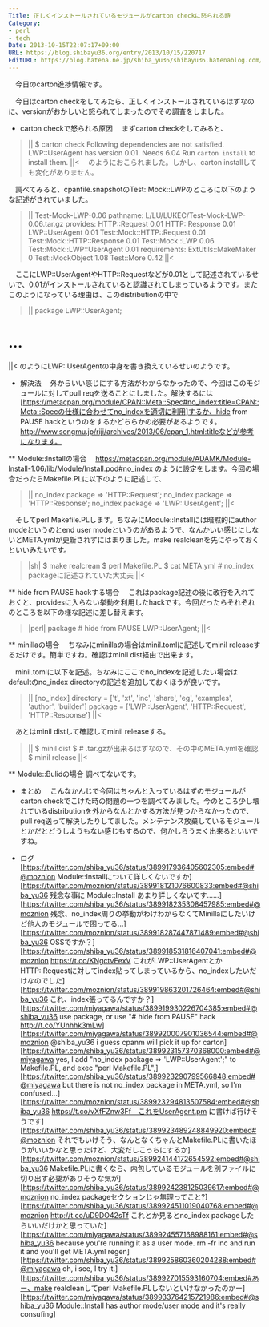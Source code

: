 ```yaml
---
Title: 正しくインストールされているモジュールがcarton checkに怒られる時
Category:
- perl
- tech
Date: 2013-10-15T22:07:17+09:00
URL: https://blog.shibayu36.org/entry/2013/10/15/220717
EditURL: https://blog.hatena.ne.jp/shiba_yu36/shibayu36.hatenablog.com/atom/entry/11696248318758787640
---
```


　今日のcarton進捗情報です。

　今日はcarton checkをしてみたら、正しくインストールされているはずなのに、versionがおかしいと怒られてしまったのでその調査をしました。


* carton checkで怒られる原因
　まずcarton checkをしてみると、
>||
$ carton check
Following dependencies are not satisfied.
  LWP::UserAgent has version 0.01. Needs 6.04
Run `carton install` to install them.
||<
　のようにおこられました。しかし、carton installしても変化がありません。

　調べてみると、cpanfile.snapshotのTest::Mock::LWPのところに以下のような記述がされていました。
>||
  Test-Mock-LWP-0.06
    pathname: L/LU/LUKEC/Test-Mock-LWP-0.06.tar.gz
    provides:
      HTTP::Request 0.01
      HTTP::Response 0.01
      LWP::UserAgent 0.01
      Test::Mock::HTTP::Request 0.01
      Test::Mock::HTTP::Response 0.01
      Test::Mock::LWP 0.06
      Test::Mock::LWP::UserAgent 0.01
    requirements:
      ExtUtils::MakeMaker 0
      Test::MockObject 1.08
      Test::More 0.42
||<

　ここにLWP::UserAgentやHTTP::Requestなどが0.01として記述されているせいで、0.01がインストールされていると認識されてしまっているようです。またこのようになっている理由は、このdistributionの中で
>||
package LWP::UserAgent;
# ...
||<
のようにLWP::UserAgentの中身を書き換えているせいのようです。


* 解決法
　外からいい感じにする方法がわからなかったので、今回はこのモジュールに対してpull reqを送ることにしました。解決するには[https://metacpan.org/module/CPAN::Meta::Spec#no_index:title=CPAN::Meta::Specの仕様に合わせてno_indexを適切に利用]するか、hide from PAUSE hackというのをするかどちらかの必要があるようです。http://www.songmu.jp/riji/archives/2013/06/cpan_1.html:titleなどが参考になります。

** Module::Installの場合
　https://metacpan.org/module/ADAMK/Module-Install-1.06/lib/Module/Install.pod#no_index のように設定をします。今回の場合だったらMakefile.PLに以下のように記述して、

>||
no_index package => 'HTTP::Request';
no_index package => 'HTTP::Response';
no_index package => 'LWP::UserAgent';
||<

　そしてperl Makefile.PLします。ちなみにModule::Installには暗黙的にauthor modeというのとend user modeというのがあるようで、なんかいい感じにしないとMETA.ymlが更新されずにはまりました。make realcleanを先にやっておくといいみたいです。
>|sh|
$ make realcrean
$ perl Makefile.PL
$ cat META.yml # no_index packageに記述されていた大丈夫
||<


** hide from PAUSE hackする場合
　これはpackage記述の後に改行を入れておくと、providesに入らない挙動を利用したhackです。今回だったらそれぞれのところを以下の様な記述に差し替えます。
>|perl|
package # hide from PAUSE
    LWP::UserAgent;
||<


** minillaの場合
　ちなみにminillaの場合はminil.tomlに記述してminil releaseするだけです。簡単ですね。確認はminil dist経由で出来ます。

　minil.tomlに以下を記述。ちなみにここでno_indexを記述したい場合はdefaultのno_index directoryの記述を追加しておくほうが良いです。
>||
[no_index]
directory = ['t', 'xt', 'inc', 'share', 'eg', 'examples', 'author', 'builder']
package = ['LWP::UserAgent', 'HTTP::Request', 'HTTP::Response']
||<

　あとはminil distして確認してminil releaseする。
>||
$ minil dist
$ # .tar.gzが出来るはずなので、その中のMETA.ymlを確認
$ minil release
||<


** Module::Bulidの場合
調べてないです。


* まとめ
　こんなかんじで今回はちゃんと入っているはずのモジュールがcarton checkでこけた時の問題の一つを調べてみました。今のところ少し壊れているdistributionを外からなんとかする方法が見つからなかったので、pull req送って解決したりしてました。メンテナンス放棄しているモジュールとかだとどうしようもない感じもするので、何かしらうまく出来るといいですね。


* ログ
[https://twitter.com/shiba_yu36/status/389917936405602305:embed#@moznion Module::Installについて詳しくないですか]
[https://twitter.com/moznion/status/389918121076600833:embed#@shiba_yu36 残念な事に Module::Install あまり詳しくないです……]
[https://twitter.com/shiba_yu36/status/389918235308457985:embed#@moznion 残念、no_index周りの挙動がわけわからなくてMinillaにしたいけど他人のモジュールで困ってる...]
[https://twitter.com/moznion/status/389918287447871489:embed#@shiba_yu36 OSSですか？]
[https://twitter.com/shiba_yu36/status/389918531816407041:embed#@moznion https://t.co/KNgctvEexV これがLWP::UserAgentとかHTTP::Requestに対してindex貼ってしまっているから、no_indexしたいだけなのでした]
[https://twitter.com/moznion/status/389919863201726464:embed#@shiba_yu36 これ、index張ってるんですか？]
[https://twitter.com/miyagawa/status/389919930226704385:embed#@shiba_yu36 use package, or use "# hide from PAUSE" hack http://t.co/YUnhhk3mLw]
[https://twitter.com/miyagawa/status/389920007901036544:embed#@moznion @shiba_yu36 i guess cpanm will pick it up for carton]
[https://twitter.com/shiba_yu36/status/389923157370368000:embed#@miyagawa yes, I add "no_index package =&gt; 'LWP::UserAgent';" to Makefile.PL, and exec "perl Makefile.PL",]
[https://twitter.com/shiba_yu36/status/389923290799566848:embed#@miyagawa but there is not no_index package in META.yml, so I'm confused...]
[https://twitter.com/moznion/status/389923294813507584:embed#@shiba_yu36 https://t.co/vXfFZnw3Ff　これをUserAgent.pm に書けば行けそうです]
[https://twitter.com/shiba_yu36/status/389923489248849920:embed#@moznion それでもいけそう、なんとなくちゃんとMakefile.PLに書いたほうがいいかなと思ったけど、大変だしこっちにするか]
[https://twitter.com/moznion/status/389924144172654592:embed#@shiba_yu36 Makefile.PLに書くなら、内包しているモジュールを別ファイルに切り出す必要がありそうな気が]
[https://twitter.com/shiba_yu36/status/389924238125039617:embed#@moznion no_index packageセクションじゃ無理ってこと?]
[https://twitter.com/shiba_yu36/status/389924511019040768:embed#@moznion http://t.co/uD9DO42sTf これとか見るとno_index packageしたらいいだけかと思っていた]
[https://twitter.com/miyagawa/status/389924557168988161:embed#@shiba_yu36 because you're running it as a user mode. rm -fr inc and run it and you'll get META.yml regen]
[https://twitter.com/shiba_yu36/status/389925860360204288:embed#@miyagawa oh, i see, I try it.]
[https://twitter.com/shiba_yu36/status/389927015593160704:embed#あー、make realcleanしてperl Makefile.PLしないといけなかったのかー]
[https://twitter.com/miyagawa/status/389933764215721986:embed#@shiba_yu36 Module::Install has author mode/user mode and it's really consufing]

